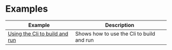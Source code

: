 # Examples

| Example                       | Description                 |
| ---------------------------------------| ----------------------------|
|[Using the Cli to build and run](./using-cli-to-build-and-run/README.md)|Shows how to use the Cli to build and run |
